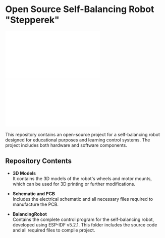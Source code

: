 # Open Source Self-Balancing Robot "Stepperek"
![Self-balancing robot](img/self_balancing_robot.pdf)
![Self-balancing robot](img/app.pdf)

This repository contains an open-source project for a self-balancing robot designed for educational purposes and learning control systems. The project includes both hardware and software components.

## Repository Contents

- **3D Models**  
It contains the 3D models of the robot's wheels and motor mounts, which can be used for 3D printing or further modifications.

- **Schematic and PCB**  
Includes the electrical schematic and all necessary files required to manufacture the PCB.

- **BalancingRobot**  
Contains the complete control program for the self-balancing robot, developed using ESP-IDF v5.2.1. This folder includes the source code and all required files to compile project.
